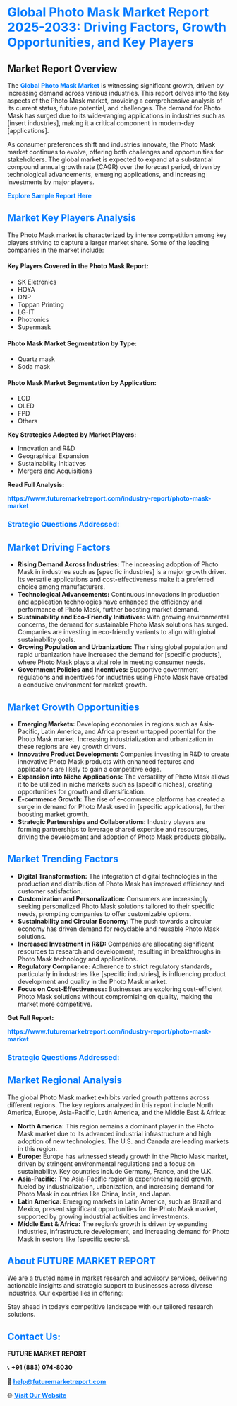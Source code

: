 <h1 style="color: #007BFF;">Global Photo Mask Market Report 2025-2033: Driving Factors, Growth Opportunities, and Key Players</h1>

<section id="overview">
<h2>Market Report Overview</h2>
<p>The <a href="https://www.futuremarketreport.com/industry-report/photo-mask-market" style="color: #007BFF; text-decoration: none;"><strong>Global Photo Mask Market</strong></a> is witnessing significant growth, driven by increasing demand across various industries. This report delves into the key aspects of the Photo Mask market, providing a comprehensive analysis of its current status, future potential, and challenges. The demand for Photo Mask has surged due to its wide-ranging applications in industries such as [insert industries], making it a critical component in modern-day [applications].</p>
<p>As consumer preferences shift and industries innovate, the Photo Mask market continues to evolve, offering both challenges and opportunities for stakeholders. The global market is expected to expand at a substantial compound annual growth rate (CAGR) over the forecast period, driven by technological advancements, emerging applications, and increasing investments by major players.</p>
</section>

<section id="overview">
<p><a href="https://www.futuremarketreport.com/request-sample/reportId=42580" style="color: #007BFF; text-decoration: none;"><strong>Explore Sample Report Here</strong></a></p>
</section>

<section id="key-players">
<h2 style="color: #007BFF;">Market Key Players Analysis</h2>
<p>The Photo Mask market is characterized by intense competition among key players striving to capture a larger market share. Some of the leading companies in the market include:</p>
<h4>Key Players Covered in the Photo Mask Report:</h4>
<ul><li>SK Eletronics</li><li>HOYA</li><li>DNP</li><li>Toppan Printing</li><li>LG-IT</li><li>Photronics</li><li>Supermask</li></ul>
<h4>Photo Mask Market Segmentation by Type:</h4>
<ul><li>Quartz mask</li><li>Soda mask</li></ul>

<h4>Photo Mask Market Segmentation by Application:</h4>
<ul><li>LCD</li><li>OLED</li><li>FPD</li><li>Others</li></ul>
<p><strong>Key Strategies Adopted by Market Players:</strong></p>
<ul>
<li>Innovation and R&D</li>
<li>Geographical Expansion</li>
<li>Sustainability Initiatives</li>
<li>Mergers and Acquisitions</li>
</ul>
</section>

<section>
<p><strong>Read Full Analysis: </strong></p><a href="https://www.futuremarketreport.com/industry-report/photo-mask-market" style="color: #007BFF; text-decoration: none;"><strong>https://www.futuremarketreport.com/industry-report/photo-mask-market</strong></a>
<h3 style="color: #007BFF;">Strategic Questions Addressed:</h3>
</section>

<section id="driving-factors">
<h2 style="color: #007BFF;">Market Driving Factors</h2>
<ul>
<li><strong>Rising Demand Across Industries:</strong> The increasing adoption of Photo Mask in industries such as [specific industries] is a major growth driver. Its versatile applications and cost-effectiveness make it a preferred choice among manufacturers.</li>
<li><strong>Technological Advancements:</strong> Continuous innovations in production and application technologies have enhanced the efficiency and performance of Photo Mask, further boosting market demand.</li>
<li><strong>Sustainability and Eco-Friendly Initiatives:</strong> With growing environmental concerns, the demand for sustainable Photo Mask solutions has surged. Companies are investing in eco-friendly variants to align with global sustainability goals.</li>
<li><strong>Growing Population and Urbanization:</strong> The rising global population and rapid urbanization have increased the demand for [specific products], where Photo Mask plays a vital role in meeting consumer needs.</li>
<li><strong>Government Policies and Incentives:</strong> Supportive government regulations and incentives for industries using Photo Mask have created a conducive environment for market growth.</li>
</ul>
</section>

<section id="growth-opportunities">
<h2 style="color: #007BFF;">Market Growth Opportunities</h2>
<ul>
<li><strong>Emerging Markets:</strong> Developing economies in regions such as Asia-Pacific, Latin America, and Africa present untapped potential for the Photo Mask market. Increasing industrialization and urbanization in these regions are key growth drivers.</li>
<li><strong>Innovative Product Development:</strong> Companies investing in R&D to create innovative Photo Mask products with enhanced features and applications are likely to gain a competitive edge.</li>
<li><strong>Expansion into Niche Applications:</strong> The versatility of Photo Mask allows it to be utilized in niche markets such as [specific niches], creating opportunities for growth and diversification.</li>
<li><strong>E-commerce Growth:</strong> The rise of e-commerce platforms has created a surge in demand for Photo Mask used in [specific applications], further boosting market growth.</li>
<li><strong>Strategic Partnerships and Collaborations:</strong> Industry players are forming partnerships to leverage shared expertise and resources, driving the development and adoption of Photo Mask products globally.</li>
</ul>
</section>

<section id="trending-factors">
<h2 style="color: #007BFF;">Market Trending Factors</h2>
<ul>
<li><strong>Digital Transformation:</strong> The integration of digital technologies in the production and distribution of Photo Mask has improved efficiency and customer satisfaction.</li>
<li><strong>Customization and Personalization:</strong> Consumers are increasingly seeking personalized Photo Mask solutions tailored to their specific needs, prompting companies to offer customizable options.</li>
<li><strong>Sustainability and Circular Economy:</strong> The push towards a circular economy has driven demand for recyclable and reusable Photo Mask solutions.</li>
<li><strong>Increased Investment in R&D:</strong> Companies are allocating significant resources to research and development, resulting in breakthroughs in Photo Mask technology and applications.</li>
<li><strong>Regulatory Compliance:</strong> Adherence to strict regulatory standards, particularly in industries like [specific industries], is influencing product development and quality in the Photo Mask market.</li>
<li><strong>Focus on Cost-Effectiveness:</strong> Businesses are exploring cost-efficient Photo Mask solutions without compromising on quality, making the market more competitive.</li>
</ul>
</section>

<section>
<p><strong>Get Full Report: </strong></p><a href="https://www.futuremarketreport.com/industry-report/photo-mask-market" style="color: #007BFF; text-decoration: none;"><strong>https://www.futuremarketreport.com/industry-report/photo-mask-market</strong></a>
<h3 style="color: #007BFF;">Strategic Questions Addressed:</h3>
</section>


<section id="regional-analysis">
<h2 style="color: #007BFF;">Market Regional Analysis</h2>
<p>The global Photo Mask market exhibits varied growth patterns across different regions. The key regions analyzed in this report include North America, Europe, Asia-Pacific, Latin America, and the Middle East & Africa:</p>
<ul>
<li><strong>North America:</strong> This region remains a dominant player in the Photo Mask market due to its advanced industrial infrastructure and high adoption of new technologies. The U.S. and Canada are leading markets in this region.</li>
<li><strong>Europe:</strong> Europe has witnessed steady growth in the Photo Mask market, driven by stringent environmental regulations and a focus on sustainability. Key countries include Germany, France, and the U.K.</li>
<li><strong>Asia-Pacific:</strong> The Asia-Pacific region is experiencing rapid growth, fueled by industrialization, urbanization, and increasing demand for Photo Mask in countries like China, India, and Japan.</li>
<li><strong>Latin America:</strong> Emerging markets in Latin America, such as Brazil and Mexico, present significant opportunities for the Photo Mask market, supported by growing industrial activities and investments.</li>
<li><strong>Middle East & Africa:</strong> The region’s growth is driven by expanding industries, infrastructure development, and increasing demand for Photo Mask in sectors like [specific sectors].</li>
</ul>
</section>

<footer>
<h2 style="color: #007BFF;">About FUTURE MARKET REPORT</h2>
<p>We are a trusted name in market research and advisory services, delivering actionable insights and strategic support to businesses across diverse industries. Our expertise lies in offering:</p>

<p>Stay ahead in today’s competitive landscape with our tailored research solutions.</p>

<h2 style="color: #007BFF;">Contact Us:</h2>
<p><strong>FUTURE MARKET REPORT</strong></p>
<p>📞 <strong>+91 (883) 074-8030</strong></p>
<p>📧 <strong><a href="mailto:help@futuremarketreport.com" style="color: #007BFF;">help@futuremarketreport.com</a></strong></p>
<p>🌐 <strong><a href="https://www.futuremarketreport.com/" style="color: #007BFF;">Visit Our Website</a></strong></p>
</footer>
